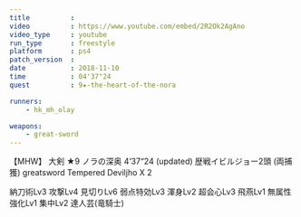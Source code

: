 ```yaml
---
title          :
video          : https://www.youtube.com/embed/2R2Ok2AgAno
video_type     : youtube
run_type       : freestyle
platform       : ps4
patch_version  :
date           : 2018-11-10
time           : 04'37"24
quest          : 9★-the-heart-of-the-nora

runners:
    - hk_mh_olay

weapons:
    - great-sword
---
```

【MHW】 大剣 ★9 ノラの深奥 4‘37“24 (updated) 歴戦イビルジョー2頭 (両捕獲) greatsword Tempered Deviljho X 2

納刀術Lv3 攻撃Lv4 見切りLv6 弱点特効Lv3 渾身Lv2 超会心Lv3 飛燕Lv1 無属性強化Lv1 集中Lv2 達人芸(竜騎士)
